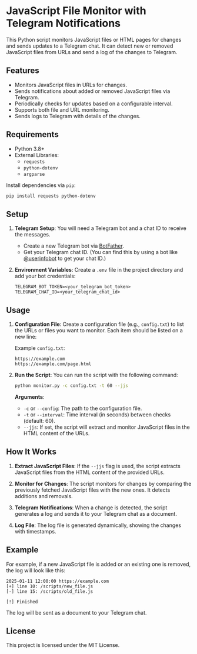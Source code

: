 
# JavaScript File Monitor with Telegram Notifications

This Python script monitors JavaScript files or HTML pages for changes and sends updates to a Telegram chat. It can detect new or removed JavaScript files from URLs and send a log of the changes to Telegram.

## Features

- Monitors JavaScript files in URLs for changes.
- Sends notifications about added or removed JavaScript files via Telegram.
- Periodically checks for updates based on a configurable interval.
- Supports both file and URL monitoring.
- Sends logs to Telegram with details of the changes.

## Requirements

- Python 3.8+
- External Libraries:
  - `requests`
  - `python-dotenv`
  - `argparse`

Install dependencies via `pip`:

```bash
pip install requests python-dotenv
```

## Setup

1. **Telegram Setup**: You will need a Telegram bot and a chat ID to receive the messages.

   - Create a new Telegram bot via [BotFather](https://core.telegram.org/bots#botfather).
   - Get your Telegram chat ID. (You can find this by using a bot like [@userinfobot](https://t.me/userinfobot) to get your chat ID.)

2. **Environment Variables**: Create a `.env` file in the project directory and add your bot credentials:
   ```dotenv
   TELEGRAM_BOT_TOKEN=<your_telegram_bot_token>
   TELEGRAM_CHAT_ID=<your_telegram_chat_id>
   ```

## Usage

1. **Configuration File**: Create a configuration file (e.g., `config.txt`) to list the URLs or files you want to monitor. Each item should be listed on a new line:

   Example `config.txt`:
   ```
   https://example.com
   https://example.com/page.html
   ```

2. **Run the Script**: You can run the script with the following command:

   ```bash
   python monitor.py -c config.txt -t 60 --jjs
   ```

   **Arguments**:
   - `-c` or `--config`: The path to the configuration file.
   - `-t` or `--interval`: Time interval (in seconds) between checks (default: 60).
   - `--jjs`: If set, the script will extract and monitor JavaScript files in the HTML content of the URLs.

## How It Works

1. **Extract JavaScript Files**: If the `--jjs` flag is used, the script extracts JavaScript files from the HTML content of the provided URLs.

2. **Monitor for Changes**: The script monitors for changes by comparing the previously fetched JavaScript files with the new ones. It detects additions and removals.

3. **Telegram Notifications**: When a change is detected, the script generates a log and sends it to your Telegram chat as a document.

4. **Log File**: The log file is generated dynamically, showing the changes with timestamps.

## Example

For example, if a new JavaScript file is added or an existing one is removed, the log will look like this:

```
2025-01-11 12:00:00 https://example.com
[+] line 10: /scripts/new_file.js
[-] line 15: /scripts/old_file.js

[!] Finished
```

The log will be sent as a document to your Telegram chat.

## License

This project is licensed under the MIT License.
